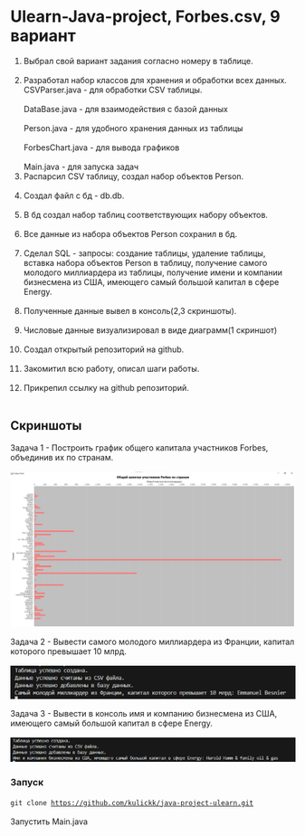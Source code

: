# Ulearn-Java-project, Forbes.csv, 9 вариант
1. Выбрал свой вариант задания согласно номеру в таблице.<br></br>
2. Разработал набор классов для хранения и обработки всех данных. <br>
CSVParser.java - для обработки CSV таблицы.</br><br>
DataBase.java - для взаимодействия с базой данных</br><br>
Person.java - для удобного хранения данных из таблицы</br><br>
ForbesChart.java - для вывода графиков</br><br>
Main.java - для запуска задач</br>
3. Распарсил CSV таблицу, создал набор объектов Person.
<br></br>
4. Создал файл с бд - db.db.
<br></br>
5. В бд создал набор таблиц соответствующих набору объектов.
<br></br>
6. Все данные из набора объектов Person сохранил в бд.
<br></br>
7. Сделал SQL - запросы: создание таблицы, удаление таблицы, вставка набора объектов Person в таблицу, получение самого молодого миллиардера из таблицы, получение имени и компании бизнесмена из США, имеющего самый большой капитал в сфере Energy.<br></br>
8. Полученные данные вывел в консоль(2,3 скриншоты).<br></br>
9. Числовые данные визуализировал в виде диаграмм(1 скриншот)<br></br>
10. Создал открытый репозиторий на github.<br></br>
11. Закомитил всю работу, описал шаги работы.<br></br>
12. Прикрепил ссылку на github репозиторий.<br></br>

## Скриншоты

Задача 1 - Построить график общего капитала участников Forbes, объединив их по странам.<br></br>
![Задача 1](image-1.png)

Задача 2 - Вывести самого молодого миллиардера из Франции, капитал которого превышает 10 млрд.<br></br>
![Задача 2](image.png)

Задача 3 - Вывести в консоль имя и компанию бизнесмена из США, имеющего самый большой капитал в сфере Energy.<br></br>
![Задача 3](image-2.png)

### Запуск
<code>git clone https://github.com/kulickk/java-project-ulearn.git</code><br></br>
Запустить Main.java
